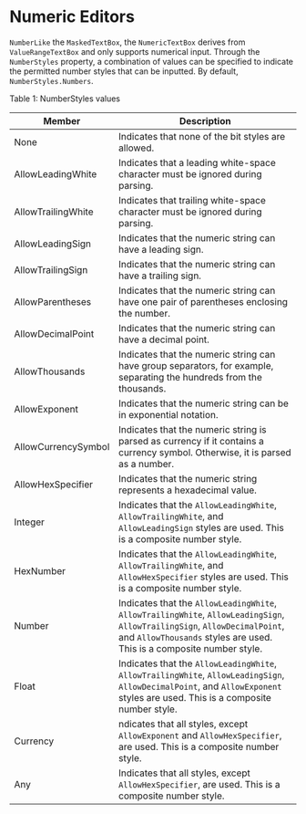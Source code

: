 # Numeric Editors

`NumberLike` the `MaskedTextBox`, the `NumericTextBox` derives from `ValueRangeTextBox` and only supports numerical input. Through the `NumberStyles` property, a combination of values can be specified to indicate the permitted number styles that can be inputted. By default, `NumberStyles.Numbers`.

Table 1: NumberStyles values

|Member	|Description|
|-------|-----------|
|None	|Indicates that none of the bit styles are allowed.|
|AllowLeadingWhite	|Indicates that a leading white-space character must be ignored during parsing.|
|AllowTrailingWhite	|Indicates that trailing white-space character must be ignored during parsing.|
|AllowLeadingSign	|Indicates that the numeric string can have a leading sign.|
|AllowTrailingSign	|Indicates that the numeric string can have a trailing sign.|
|AllowParentheses	|Indicates that the numeric string can have one pair of parentheses enclosing the number.|
|AllowDecimalPoint	|Indicates that the numeric string can have a decimal point.|
|AllowThousands	|Indicates that the numeric string can have group separators, for example, separating the hundreds from the thousands.|
|AllowExponent	|Indicates that the numeric string can be in exponential notation.|
|AllowCurrencySymbol	|Indicates that the numeric string is parsed as currency if it contains a currency symbol. Otherwise, it is parsed as a number.|
|AllowHexSpecifier	|Indicates that the numeric string represents a hexadecimal value.|
|Integer	|Indicates that the `AllowLeadingWhite`, `AllowTrailingWhite`, and `AllowLeadingSign` styles are used. This is a composite number style.|
|HexNumber	|Indicates that the `AllowLeadingWhite`, `AllowTrailingWhite`, and `AllowHexSpecifier` styles are used. This is a composite number style.|
|Number|	Indicates that the `AllowLeadingWhite`, `AllowTrailingWhite`, `AllowLeadingSign`, `AllowTrailingSign`, `AllowDecimalPoint`, and `AllowThousands` styles are used. This is a composite number style.|
|Float	|Indicates that the `AllowLeadingWhite`, `AllowTrailingWhite`, `AllowLeadingSign`, `AllowDecimalPoint`, and `AllowExponent` styles are used. This is a composite number style.|
|Currency	|ndicates that all styles, except `AllowExponent` and `AllowHexSpecifier`, are used. This is a composite number style.|
|Any	|Indicates that all styles, except `AllowHexSpecifier`, are used. This is a composite number style.|